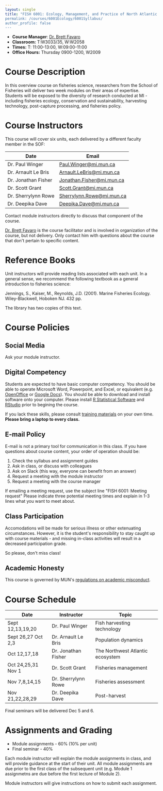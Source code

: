 ```yaml
---
layout: single
title: "FISH 6001: Ecology, Management, and Practice of North Atlantic Fisheries Syllabus
permalink: /courses/6001Ecology/6001Syllabus/
author_profile: false
---
```


- **Course Manager**: [Dr. Brett Favaro](http://about.me/brettfavaro)
- **Classroom:** T:W3033/35, W:W2058
- **Times:** T: 11:00-13:00, W:09:00-11:00
- **Office Hours:** Thursday 0900-1200, W2009

# Course Description

In this overview course on fisheries science, researchers from the School of Fisheries will deliver two week modules on their areas of expertise. Students will be exposed to the diversity of research conducted at MI - including fisheries ecology, conservation and sustainability, harvesting technology, post-capture processing, and fisheries policy.

# Course Instructors

This course will cover six units, each delivered by a different faculty member in the SOF:

| Date | Email |
|----------------------|---------------------|
| Dr. Paul Winger | Paul.Winger@mi.mun.ca |
| Dr. Arnault Le Bris | Arnault.LeBris@mi.mun.ca | 
| Dr. Jonathan Fisher | Jonathan.Fisher@mi.mun.ca | 
| Dr. Scott Grant | Scott.Grant@mi.mun.ca | 
| Dr. Sherrylynn Rowe | Sherrylynn.Rowe@mi.mun.ca | 
| Dr. Deepika Dave | Deepika.Dave@mi.mun.ca | 

Contact module instructors directly to discuss that component of the course.

[Dr. Brett Favaro](Brett.Favaro@mi.mun.ca) is the course facilitator and is involved in organization of the course, but not delivery. Only contact him with questions about the course that don't pertain to specific content.

# Reference Books

Unit instructors will provide reading lists associated with each unit. In a general sense, we recommend the following textbook as a general introduction to fisheries science:

Jennings, S., Kaiser, M., Reynolds, J.D. (2001). Marine Fisheries Ecology. Wiley-Blackwell, Hoboken NJ. 432 pp. 

The library has two copies of this text.

# Course Policies 

## Social Media
Ask your module instructor.

## Digital Competency
Students are expected to have basic computer competency. You should be able to operate Microsoft Word, Powerpoint, and Excel, or equivalent (e.g. [OpenOffice](https://www.openoffice.org/) or [Google Docs](https://docs.google.com/)). You should be able to download and install software onto your computer. Please install [R Statistical Software](https://www.r-project.org/) and [RStudio](https://www.rstudio.com/) prior to begining the course. 

If you lack these skills, please consult [training materials](https://www.microsoft.com/en-us/learning/training.aspx) on your own time. **Please bring a laptop to every class.**

## E-mail Policy
E-mail is not a primary tool for communication in this class. If you have questions about course content, your order of operation should be: 

1. Check the syllabus and assignment guides
2. Ask in class, or discuss with colleagues
3. Ask on Slack (this way, everyone can benefit from an answer)
4. Request a meeting with the module instructor
5. Request a meeting with the course manager

If emailing a meeting request, use the subject line "FISH 6001: Meeting request" Please indicate three potential meeting times and explain in 1-3 lines what you want to meet about. 

## Class Participation

Accomodations will be made for serious illness or other extenuating circumstances. However, it is the student's responsibility to stay caught up with course materials - and missing in-class activities will result in a decreased participation grade.

So please, don't miss class! 

## Academic Honesty
This course is governed by MUN's [regulations on academic misconduct](http://www.mun.ca/regoff/calendar/sectionNo=REGS-0748).

# Course Schedule

| Date | Instructor | Topic |
|------------------------------|---------------------|----------------------------------|
| Sept 12,13,19,20  | Dr. Paul Winger | Fish harvesting technology |
| Sept 26,27 Oct 2,3 | Dr. Arnault Le Bris | Population dynamics |
| Oct 12,17,18 | Dr. Jonathan Fisher | The Northwest Atlantic ecosystem |
| Oct 24,25,31 Nov 1 | Dr. Scott Grant | Fisheries management |
| Nov 7,8,14,15 | Dr. Sherrylynn Rowe | Fisheries assessment |
| Nov 21,22,28,29 | Dr. Deepika Dave | Post-harvest | 

Final seminars will be delivered Dec 5 and 6.

# Assignments and Grading

* Module assignments - 60% (10% per unit)
* Final seminar - 40% 

Each module instructor will explain the module assignments in class, and will provide guidance at the start of their unit. All module assignments are due prior to the first class of the subsequent unit (e.g. Module 1 assignmetns are due before the first lecture of Module 2).

Module instructors will give instructions on how to submit each assignment.